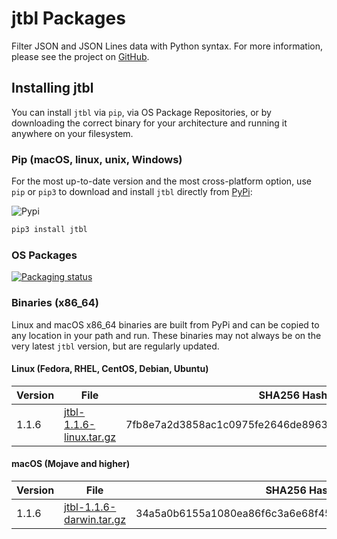 # jtbl Packages

Filter JSON and JSON Lines data with Python syntax. For more information, please see the project on [GitHub](https://github.com/kellyjonbrazil/jtbl).

## Installing jtbl
You can install `jtbl` via `pip`, via OS Package Repositories, or by downloading the correct binary for your architecture and running it anywhere on your filesystem.

### Pip (macOS, linux, unix, Windows)
For the most up-to-date version and the most cross-platform option, use `pip` or `pip3` to download and install `jtbl` directly from [PyPi](https://pypi.org/project/jtbl/):

![Pypi](https://img.shields.io/pypi/v/jtbl.svg)


```bash
pip3 install jtbl
```

### OS Packages

[![Packaging status](https://repology.org/badge/vertical-allrepos/jtbl.svg)](https://repology.org/project/jtbl/versions)

### Binaries (x86_64)
Linux and macOS x86_64 binaries are built from PyPi and can be copied to any location in your path and run. These binaries may not always be on the very latest `jtbl` version, but are regularly updated.

#### Linux (Fedora, RHEL, CentOS, Debian, Ubuntu)

| Version   | File                                                                                                        | SHA256 Hash (binary file)                                         |
|-----------|-------------------------------------------------------------------------------------------------------------|-------------------------------------------------------------------|
| 1.1.6     | [jtbl-1.1.6-linux.tar.gz](https://jtbl-packages.s3-us-west-1.amazonaws.com/bin/jtbl-1.1.6-linux.tar.gz)  | 7fb8e7a2d3858ac1c0975fe2646de8963dd75e7290b9bc32215bc65933e33cbf  |


#### macOS (Mojave and higher)

| Version   | File                                                                                                       | SHA256 Hash (binary file)                                         |
|-----------|------------------------------------------------------------------------------------------------------------|-------------------------------------------------------------------|
| 1.1.6     | [jtbl-1.1.6-darwin.tar.gz](https://jtbl-packages.s3-us-west-1.amazonaws.com/bin/jtbl-1.1.6-darwin.tar.gz)  | 34a5a0b6155a1080ea86f6c3a6e68f451fcf3e3eab8ea023735d21cae44cba25  |

